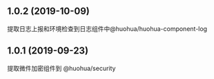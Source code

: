 
## 1.0.2 (2019-10-09)
提取日志上报和环境检查到日志组件中@huohua/huohua-component-log

## 1.0.1 (2019-09-23)

提取微件加密组件到 @huohua/security


